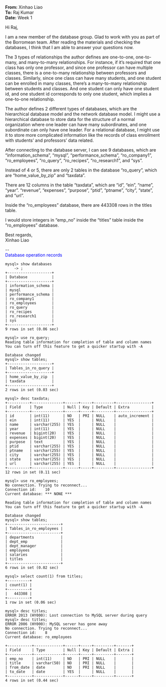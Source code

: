 **From:** Xinhao Liao  
**To:** Raj Kumar  
**Date:** Week 1  

Hi Raj,

I am a new member of the database group. Glad to work with you as part of the Borromean team. After reading the materials and checking the databases, I think that I am able to answer your questions now.

The 3 types of relationships the author defines are one-to-one, one-to-many, and many-to-many relationships. For instance, if it’s required that one class has only one professor, and since one professor can have multiple classes, there is a one-to-many relationship between professors and classes. Similarly, since one class can have many students, and one student can be enrolled in many classes, there’s a many-to-many relationship between students and classes. And one student can only have one student id, and one student id corresponds to only one student, which implies a one-to-one relationship.

The author defines 2 different types of databases, which are the hierarchical database model and the network database model. I might use a hierarchical database to store data for the structure of a normal organization where one leader can have many subordinates, and one subordinate can only have one leader. For a relational database, I might use it to store more complicated information like the records of class enrollment with students’ and professors’ data related.

After connecting to the database server, I can see 9 databases, which are “information_schema”, “mysql”, “performance_schema”, “ro_company1”, “ro_employees”, “ro_query”, “ro_recipes”, “ro_research1”, and “sys”. 

Instead of 4 or 5, there are only 2 tables in the database “ro_query”, which are “home_value_by_zip” and “taxdata”.

There are 12 columns in the table “taxdata”, which are “id”, “ein”, “name”, “year”. “revenue”, “expenses”, “purpose”, “ptid”, “ptname”, “city”, “state”, and “url”.
 
Inside the “ro_employees” database, there are 443308 rows in the titles table.

I would store integers in “emp_no” inside the “titles” table inside the “ro_employees” database.

Best regards,  
Xinhao Liao


--  
<span style="color:blue">Database operation records</span>
```
mysql> show databases
    -> ;
+--------------------+
| Database           |
+--------------------+
| information_schema |
| mysql              |
| performance_schema |
| ro_company1        |
| ro_employees       |
| ro_query           |
| ro_recipes         |
| ro_research1       |
| sys                |
+--------------------+
9 rows in set (0.06 sec)

mysql> use ro_query;
Reading table information for completion of table and column names
You can turn off this feature to get a quicker startup with -A

Database changed
mysql> show tables;
+--------------------+
| Tables_in_ro_query |
+--------------------+
| home_value_by_zip  |
| taxdata            |
+--------------------+
2 rows in set (0.03 sec)

mysql> desc taxdata;
+----------+--------------+------+-----+---------+----------------+
| Field    | Type         | Null | Key | Default | Extra          |
+----------+--------------+------+-----+---------+----------------+
| id       | int(11)      | NO   | PRI | NULL    | auto_increment |
| ein      | int(11)      | YES  |     | NULL    |                |
| name     | varchar(255) | YES  |     | NULL    |                |
| year     | int(11)      | YES  |     | NULL    |                |
| revenue  | bigint(20)   | YES  |     | NULL    |                |
| expenses | bigint(20)   | YES  |     | NULL    |                |
| purpose  | text         | YES  |     | NULL    |                |
| ptid     | varchar(255) | YES  |     | NULL    |                |
| ptname   | varchar(255) | YES  |     | NULL    |                |
| city     | varchar(255) | YES  |     | NULL    |                |
| state    | varchar(255) | YES  |     | NULL    |                |
| url      | varchar(255) | YES  |     | NULL    |                |
+----------+--------------+------+-----+---------+----------------+
12 rows in set (0.11 sec)

mysql> use ro_employees;
No connection. Trying to reconnect...
Connection id:    10
Current database: *** NONE ***

Reading table information for completion of table and column names
You can turn off this feature to get a quicker startup with -A

Database changed
mysql> show tables;
+------------------------+
| Tables_in_ro_employees |
+------------------------+
| departments            |
| dept_emp               |
| dept_manager           |
| employees              |
| salaries               |
| titles                 |
+------------------------+
6 rows in set (0.02 sec)

mysql> select count(1) from titles;
+----------+
| count(1) |
+----------+
|   443308 |
+----------+
1 row in set (0.06 sec)

mysql> desc titles;
ERROR 2013 (HY000): Lost connection to MySQL server during query
mysql> desc titles;
ERROR 2006 (HY000): MySQL server has gone away
No connection. Trying to reconnect...
Connection id:    8
Current database: ro_employees

+-----------+-------------+------+-----+---------+-------+
| Field     | Type        | Null | Key | Default | Extra |
+-----------+-------------+------+-----+---------+-------+
| emp_no    | int(11)     | NO   | PRI | NULL    |       |
| title     | varchar(50) | NO   | PRI | NULL    |       |
| from_date | date        | NO   | PRI | NULL    |       |
| to_date   | date        | YES  |     | NULL    |       |
+-----------+-------------+------+-----+---------+-------+
4 rows in set (0.44 sec)
````
